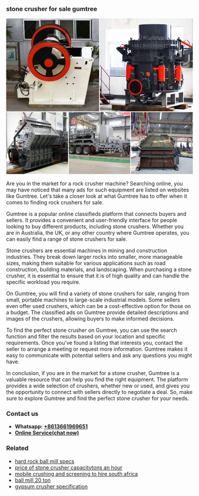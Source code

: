 <h3>stone crusher for sale gumtree</h3><img src='1708587389.jpg' alt=''><p>Are you in the market for a rock crusher machine? Searching online, you may have noticed that many ads for such equipment are listed on websites like Gumtree. Let's take a closer look at what Gumtree has to offer when it comes to finding rock crushers for sale.</p><p>Gumtree is a popular online classifieds platform that connects buyers and sellers. It provides a convenient and user-friendly interface for people looking to buy different products, including stone crushers. Whether you are in Australia, the UK, or any other country where Gumtree operates, you can easily find a range of stone crushers for sale.</p><p>Stone crushers are essential machines in mining and construction industries. They break down larger rocks into smaller, more manageable sizes, making them suitable for various applications such as road construction, building materials, and landscaping. When purchasing a stone crusher, it is essential to ensure that it is of high quality and can handle the specific workload you require.</p><p>On Gumtree, you will find a variety of stone crushers for sale, ranging from small, portable machines to large-scale industrial models. Some sellers even offer used crushers, which can be a cost-effective option for those on a budget. The classified ads on Gumtree provide detailed descriptions and images of the crushers, allowing buyers to make informed decisions.</p><p>To find the perfect stone crusher on Gumtree, you can use the search function and filter the results based on your location and specific requirements. Once you've found a listing that interests you, contact the seller to arrange a meeting or request more information. Gumtree makes it easy to communicate with potential sellers and ask any questions you might have.</p><p>In conclusion, if you are in the market for a stone crusher, Gumtree is a valuable resource that can help you find the right equipment. The platform provides a wide selection of crushers, whether new or used, and gives you the opportunity to connect with sellers directly to negotiate a deal. So, make sure to explore Gumtree and find the perfect stone crusher for your needs.</p><h3>Contact us</h3><ul><li><strong>Whatsapp:&nbsp;<a href="https://wa.me/8613661969651">+8613661969651</a></strong></li><li><a href="https://swt.shibang-china.com/?git&amp;zhl&amp;stone crusher for sale gumtree"><strong>Online Service(chat now)</strong></a></li></ul><h3>Related</h3><ul><li><a href='hard rock ball mill specs.md'>hard rock ball mill specs</a></li><li><a href='price of stone crusher capacitytons an hour.md'>price of stone crusher capacitytons an hour</a></li><li><a href='mobile crushing and screening to hire south africa.md'>mobile crushing and screening to hire south africa</a></li><li><a href='ball mill 20 ton.md'>ball mill 20 ton</a></li><li><a href='gypsum crusher specification.md'>gypsum crusher specification</a></li></ul>